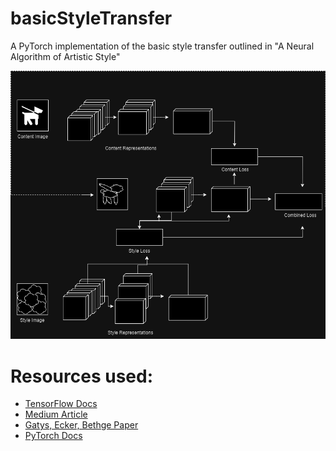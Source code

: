 # basicStyleTransfer
A PyTorch implementation of the basic style transfer outlined in "A Neural Algorithm of Artistic Style"

<img src="https://github.com/Jewels2001/basicStyleTransfer/blob/main/StyleTransfer.drawio.png">

# Resources used:
- [TensorFlow Docs](https://www.tensorflow.org/tutorials/generative/style_transfer)
- [Medium Article](https://towardsdatascience.com/light-on-math-machine-learning-intuitive-guide-to-neural-style-transfer-ef88e46697ee)
- [Gatys, Ecker, Bethge Paper](https://arxiv.org/pdf/1508.06576.pdf)
- [PyTorch Docs](https://pytorch.org/tutorials/advanced/neural_style_tutorial.html)
